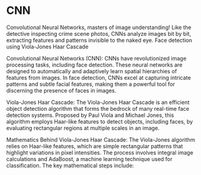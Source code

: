 # CNN
Convolutional Neural Networks, masters of image understanding! Like the detective inspecting crime scene photos, CNNs analyze images bit by bit, extracting features and patterns invisible to the naked eye.
Face detection using Viola-Jones Haar Cascade

Convolutional Neural Networks (CNN):
CNNs have revolutionized image processing tasks, including face detection. These neural networks are designed to automatically and adaptively learn spatial hierarchies of features from images. In face detection, CNNs excel at capturing intricate patterns and subtle facial features, making them a powerful tool for discerning the presence of faces in images.

Viola-Jones Haar Cascade:
The Viola-Jones Haar Cascade is an efficient object detection algorithm that forms the bedrock of many real-time face detection systems. Proposed by Paul Viola and Michael Jones, this algorithm employs Haar-like features to detect objects, including faces, by evaluating rectangular regions at multiple scales in an image.

Mathematics Behind Viola-Jones Haar Cascade:
The Viola-Jones algorithm relies on Haar-like features, which are simple rectangular patterns that highlight variations in pixel intensities. The process involves integral image calculations and AdaBoost, a machine learning technique used for classification. The key mathematical steps include:
